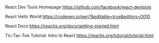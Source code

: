 React Dev Tools Homepage
https://github.com/facebook/react-devtools

React Hello World
https://codepen.io/pen?&editable=true&editors=0010

React Docs
https://reactjs.org/docs/getting-started.html

Tic-Tac-Toe Tutorial: Intro to React
https://reactjs.org/tutorial/tutorial.html


